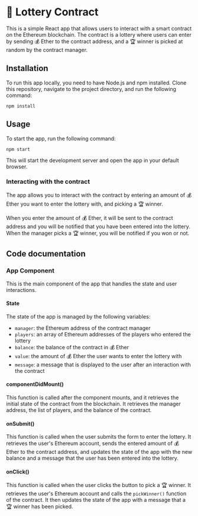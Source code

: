 # 🎰 Lottery Contract

This is a simple React app that allows users to interact with a smart contract on the Ethereum blockchain. The contract is a lottery where users can enter by sending 💰 Ether to the contract address, and a 🏆 winner is picked at random by the contract manager.

## Installation

To run this app locally, you need to have Node.js and npm installed. Clone this repository, navigate to the project directory, and run the following command:

`npm install`


## Usage

To start the app, run the following command:

`npm start`


This will start the development server and open the app in your default browser.

### Interacting with the contract

The app allows you to interact with the contract by entering an amount of 💰 Ether you want to enter the lottery with, and picking a 🏆 winner.

When you enter the amount of 💰 Ether, it will be sent to the contract address and you will be notified that you have been entered into the lottery. When the manager picks a 🏆 winner, you will be notified if you won or not.

## Code documentation

### App Component

This is the main component of the app that handles the state and user interactions.

#### State

The state of the app is managed by the following variables:

- `manager`: the Ethereum address of the contract manager
- `players`: an array of Ethereum addresses of the players who entered the lottery
- `balance`: the balance of the contract in 💰 Ether
- `value`: the amount of 💰 Ether the user wants to enter the lottery with
- `message`: a message that is displayed to the user after an interaction with the contract

#### componentDidMount()

This function is called after the component mounts, and it retrieves the initial state of the contract from the blockchain. It retrieves the manager address, the list of players, and the balance of the contract.

#### onSubmit()

This function is called when the user submits the form to enter the lottery. It retrieves the user's Ethereum account, sends the entered amount of 💰 Ether to the contract address, and updates the state of the app with the new balance and a message that the user has been entered into the lottery.

#### onClick()

This function is called when the user clicks the button to pick a 🏆 winner. It retrieves the user's Ethereum account and calls the `pickWinner()` function of the contract. It then updates the state of the app with a message that a 🏆 winner has been picked.
